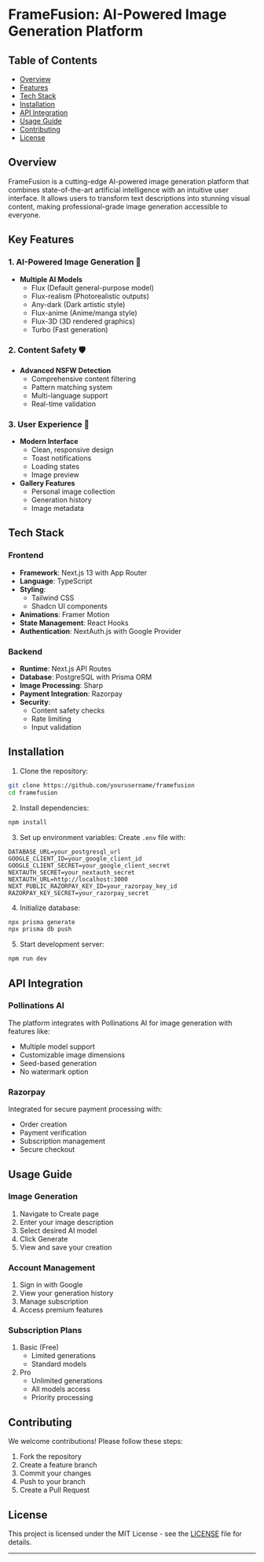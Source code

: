 # FrameFusion: AI-Powered Image Generation Platform

## Table of Contents
- [Overview](#overview)
- [Features](#key-features)
- [Tech Stack](#tech-stack)
- [Installation](#installation)
- [API Integration](#api-integration)
- [Usage Guide](#usage-guide)
- [Contributing](#contributing)
- [License](#license)

## Overview

FrameFusion is a cutting-edge AI-powered image generation platform that combines state-of-the-art artificial intelligence with an intuitive user interface. It allows users to transform text descriptions into stunning visual content, making professional-grade image generation accessible to everyone.

## Key Features

### 1. AI-Powered Image Generation 🎨
- **Multiple AI Models**
  - Flux (Default general-purpose model)
  - Flux-realism (Photorealistic outputs)
  - Any-dark (Dark artistic style)
  - Flux-anime (Anime/manga style)
  - Flux-3D (3D rendered graphics)
  - Turbo (Fast generation)

### 2. Content Safety 🛡️
- **Advanced NSFW Detection**
  - Comprehensive content filtering
  - Pattern matching system
  - Multi-language support
  - Real-time validation

### 3. User Experience 🎯
- **Modern Interface**
  - Clean, responsive design
  - Toast notifications
  - Loading states
  - Image preview
- **Gallery Features**
  - Personal image collection
  - Generation history
  - Image metadata

## Tech Stack

### Frontend
- **Framework**: Next.js 13 with App Router
- **Language**: TypeScript
- **Styling**: 
  - Tailwind CSS
  - Shadcn UI components
- **Animations**: Framer Motion
- **State Management**: React Hooks
- **Authentication**: NextAuth.js with Google Provider

### Backend
- **Runtime**: Next.js API Routes
- **Database**: PostgreSQL with Prisma ORM
- **Image Processing**: Sharp
- **Payment Integration**: Razorpay
- **Security**: 
  - Content safety checks
  - Rate limiting
  - Input validation

## Installation

1. Clone the repository:
```bash
git clone https://github.com/yourusername/framefusion
cd framefusion
```

2. Install dependencies:
```bash
npm install
```

3. Set up environment variables:
Create `.env` file with:
```env
DATABASE_URL=your_postgresql_url
GOOGLE_CLIENT_ID=your_google_client_id
GOOGLE_CLIENT_SECRET=your_google_client_secret
NEXTAUTH_SECRET=your_nextauth_secret
NEXTAUTH_URL=http://localhost:3000
NEXT_PUBLIC_RAZORPAY_KEY_ID=your_razorpay_key_id
RAZORPAY_KEY_SECRET=your_razorpay_secret
```

4. Initialize database:
```bash
npx prisma generate
npx prisma db push
```

5. Start development server:
```bash
npm run dev
```

## API Integration

### Pollinations AI
The platform integrates with Pollinations AI for image generation with features like:
- Multiple model support
- Customizable image dimensions
- Seed-based generation
- No watermark option

### Razorpay
Integrated for secure payment processing with:
- Order creation
- Payment verification
- Subscription management
- Secure checkout

## Usage Guide

### Image Generation
1. Navigate to Create page
2. Enter your image description
3. Select desired AI model
4. Click Generate
5. View and save your creation

### Account Management
1. Sign in with Google
2. View your generation history
3. Manage subscription
4. Access premium features

### Subscription Plans
1. Basic (Free)
   - Limited generations
   - Standard models
2. Pro
   - Unlimited generations
   - All models access
   - Priority processing

## Contributing

We welcome contributions! Please follow these steps:

1. Fork the repository
2. Create a feature branch
3. Commit your changes
4. Push to your branch
5. Create a Pull Request

## License

This project is licensed under the MIT License - see the [LICENSE](LICENSE) file for details.

---

